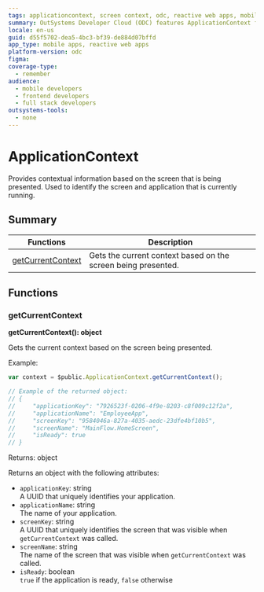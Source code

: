 ```yaml
---
tags: applicationcontext, screen context, odc, reactive web apps, mobile apps
summary: OutSystems Developer Cloud (ODC) features ApplicationContext for contextual details on the current screen, and application.
locale: en-us
guid: d55f5702-dea5-4bc3-bf39-de884d07bffd
app_type: mobile apps, reactive web apps
platform-version: odc
figma:
coverage-type:
  - remember
audience:
  - mobile developers
  - frontend developers
  - full stack developers
outsystems-tools:
  - none
---
```

# ApplicationContext

Provides contextual information based on the screen that is being presented. Used to identify the screen and application that is currently running.

## Summary

|Functions|Description|
|---|---|
|[getCurrentContext](#getCurrentContext)|Gets the current context based on the screen being presented.|

## Functions

### getCurrentContext

**getCurrentContext(): object**

Gets the current context based on the screen being presented.

Example:

```javascript
var context = $public.ApplicationContext.getCurrentContext();

// Example of the returned object:
// {
//     "applicationKey": "7926523f-0206-4f9e-8203-c8f009c12f2a",
//     "applicationName": "EmployeeApp",
//     "screenKey": "9584046a-827a-4035-aedc-23dfe4bf10b5",
//     "screenName": "MainFlow.HomeScreen",
//     "isReady": true
// }
```

Returns: object

Returns an object with the following attributes: 
- `applicationKey`: string<br/>A UUID that uniquely identifies your application. 
- `applicationName`: string<br/>The name of your application.
- `screenKey`: string<br/>A UUID that uniquely identifies the screen that was visible when `getCurrentContext` was called. 
- `screenName`: string<br/>The name of the screen that was visible when `getCurrentContext` was called.
- `isReady`: boolean<br/>`true` if the application is ready, `false` otherwise
